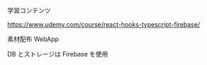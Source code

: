 学習コンテンツ

https://www.udemy.com/course/react-hooks-typescript-firebase/

素材配布 WebApp

DB とストレージは Firebase を使用
